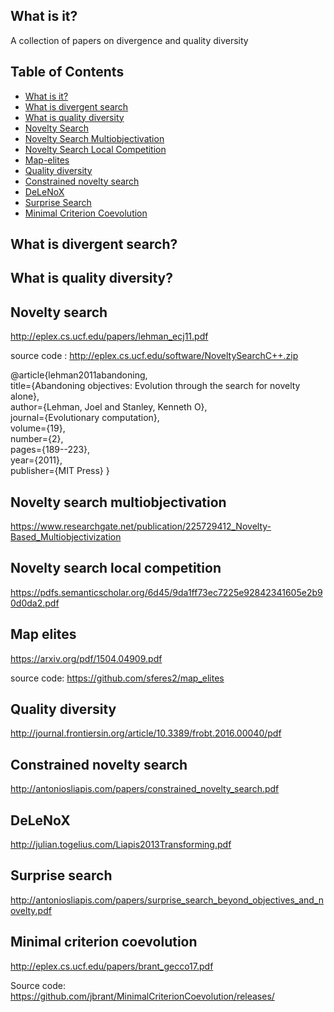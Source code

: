 ## What is it?

A collection of papers on divergence and quality diversity

## Table of Contents

- [What is it?](#what-is-it)
- [What is divergent search](#what-divergent)
- [What is quality diversity](#what-quality-diversity)
- [Novelty Search](#novelty-search)
- [Novelty Search Multiobjectivation](#novelty-search-multiobjectivation)
- [Novelty Search Local Competition](#novelty-search-local-competition)
- [Map-elites](#map-elites)
- [Quality diversity](#quality-diversity)
- [Constrained novelty search](#constrained-novelty-search)
- [DeLeNoX](#deLeNoX)
- [Surprise Search](#surprise-search)
- [Minimal Criterion Coevolution](#minimal-criterion-coevolution)


## What is divergent search?



## What is quality diversity?


## Novelty search

http://eplex.cs.ucf.edu/papers/lehman_ecj11.pdf

source code : http://eplex.cs.ucf.edu/software/NoveltySearchC++.zip

<p align="left">			
@article{lehman2011abandoning,<BR/>	
title={Abandoning objectives: Evolution through the search for novelty alone},<BR/>
  author={Lehman, Joel and Stanley, Kenneth O},<BR/>
  journal={Evolutionary computation},<BR/>
  volume={19},<BR/>
  number={2},<BR/>
  pages={189--223},<BR/>
  year={2011},<BR/>
  publisher={MIT Press}	}<BR/>
</p>

## Novelty search multiobjectivation

https://www.researchgate.net/publication/225729412_Novelty-Based_Multiobjectivization

## Novelty search local competition

https://pdfs.semanticscholar.org/6d45/9da1ff73ec7225e92842341605e2b90d0da2.pdf

## Map elites

https://arxiv.org/pdf/1504.04909.pdf

source code: https://github.com/sferes2/map_elites

## Quality diversity

http://journal.frontiersin.org/article/10.3389/frobt.2016.00040/pdf

## Constrained novelty search

http://antoniosliapis.com/papers/constrained_novelty_search.pdf

## DeLeNoX

http://julian.togelius.com/Liapis2013Transforming.pdf

## Surprise search

http://antoniosliapis.com/papers/surprise_search_beyond_objectives_and_novelty.pdf

## Minimal criterion coevolution

http://eplex.cs.ucf.edu/papers/brant_gecco17.pdf

Source code: https://github.com/jbrant/MinimalCriterionCoevolution/releases/
